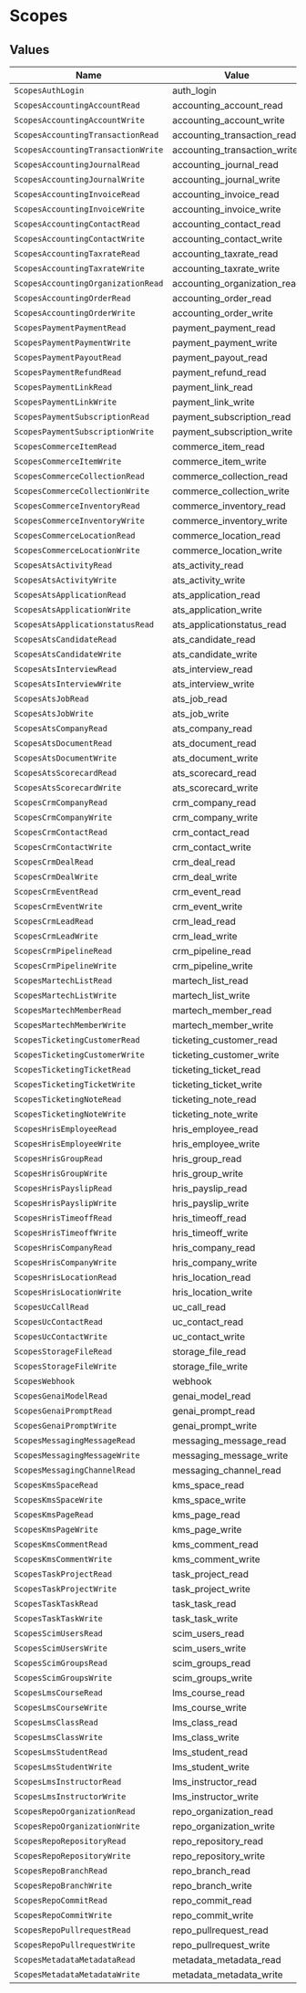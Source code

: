 # Scopes


## Values

| Name                               | Value                              |
| ---------------------------------- | ---------------------------------- |
| `ScopesAuthLogin`                  | auth_login                         |
| `ScopesAccountingAccountRead`      | accounting_account_read            |
| `ScopesAccountingAccountWrite`     | accounting_account_write           |
| `ScopesAccountingTransactionRead`  | accounting_transaction_read        |
| `ScopesAccountingTransactionWrite` | accounting_transaction_write       |
| `ScopesAccountingJournalRead`      | accounting_journal_read            |
| `ScopesAccountingJournalWrite`     | accounting_journal_write           |
| `ScopesAccountingInvoiceRead`      | accounting_invoice_read            |
| `ScopesAccountingInvoiceWrite`     | accounting_invoice_write           |
| `ScopesAccountingContactRead`      | accounting_contact_read            |
| `ScopesAccountingContactWrite`     | accounting_contact_write           |
| `ScopesAccountingTaxrateRead`      | accounting_taxrate_read            |
| `ScopesAccountingTaxrateWrite`     | accounting_taxrate_write           |
| `ScopesAccountingOrganizationRead` | accounting_organization_read       |
| `ScopesAccountingOrderRead`        | accounting_order_read              |
| `ScopesAccountingOrderWrite`       | accounting_order_write             |
| `ScopesPaymentPaymentRead`         | payment_payment_read               |
| `ScopesPaymentPaymentWrite`        | payment_payment_write              |
| `ScopesPaymentPayoutRead`          | payment_payout_read                |
| `ScopesPaymentRefundRead`          | payment_refund_read                |
| `ScopesPaymentLinkRead`            | payment_link_read                  |
| `ScopesPaymentLinkWrite`           | payment_link_write                 |
| `ScopesPaymentSubscriptionRead`    | payment_subscription_read          |
| `ScopesPaymentSubscriptionWrite`   | payment_subscription_write         |
| `ScopesCommerceItemRead`           | commerce_item_read                 |
| `ScopesCommerceItemWrite`          | commerce_item_write                |
| `ScopesCommerceCollectionRead`     | commerce_collection_read           |
| `ScopesCommerceCollectionWrite`    | commerce_collection_write          |
| `ScopesCommerceInventoryRead`      | commerce_inventory_read            |
| `ScopesCommerceInventoryWrite`     | commerce_inventory_write           |
| `ScopesCommerceLocationRead`       | commerce_location_read             |
| `ScopesCommerceLocationWrite`      | commerce_location_write            |
| `ScopesAtsActivityRead`            | ats_activity_read                  |
| `ScopesAtsActivityWrite`           | ats_activity_write                 |
| `ScopesAtsApplicationRead`         | ats_application_read               |
| `ScopesAtsApplicationWrite`        | ats_application_write              |
| `ScopesAtsApplicationstatusRead`   | ats_applicationstatus_read         |
| `ScopesAtsCandidateRead`           | ats_candidate_read                 |
| `ScopesAtsCandidateWrite`          | ats_candidate_write                |
| `ScopesAtsInterviewRead`           | ats_interview_read                 |
| `ScopesAtsInterviewWrite`          | ats_interview_write                |
| `ScopesAtsJobRead`                 | ats_job_read                       |
| `ScopesAtsJobWrite`                | ats_job_write                      |
| `ScopesAtsCompanyRead`             | ats_company_read                   |
| `ScopesAtsDocumentRead`            | ats_document_read                  |
| `ScopesAtsDocumentWrite`           | ats_document_write                 |
| `ScopesAtsScorecardRead`           | ats_scorecard_read                 |
| `ScopesAtsScorecardWrite`          | ats_scorecard_write                |
| `ScopesCrmCompanyRead`             | crm_company_read                   |
| `ScopesCrmCompanyWrite`            | crm_company_write                  |
| `ScopesCrmContactRead`             | crm_contact_read                   |
| `ScopesCrmContactWrite`            | crm_contact_write                  |
| `ScopesCrmDealRead`                | crm_deal_read                      |
| `ScopesCrmDealWrite`               | crm_deal_write                     |
| `ScopesCrmEventRead`               | crm_event_read                     |
| `ScopesCrmEventWrite`              | crm_event_write                    |
| `ScopesCrmLeadRead`                | crm_lead_read                      |
| `ScopesCrmLeadWrite`               | crm_lead_write                     |
| `ScopesCrmPipelineRead`            | crm_pipeline_read                  |
| `ScopesCrmPipelineWrite`           | crm_pipeline_write                 |
| `ScopesMartechListRead`            | martech_list_read                  |
| `ScopesMartechListWrite`           | martech_list_write                 |
| `ScopesMartechMemberRead`          | martech_member_read                |
| `ScopesMartechMemberWrite`         | martech_member_write               |
| `ScopesTicketingCustomerRead`      | ticketing_customer_read            |
| `ScopesTicketingCustomerWrite`     | ticketing_customer_write           |
| `ScopesTicketingTicketRead`        | ticketing_ticket_read              |
| `ScopesTicketingTicketWrite`       | ticketing_ticket_write             |
| `ScopesTicketingNoteRead`          | ticketing_note_read                |
| `ScopesTicketingNoteWrite`         | ticketing_note_write               |
| `ScopesHrisEmployeeRead`           | hris_employee_read                 |
| `ScopesHrisEmployeeWrite`          | hris_employee_write                |
| `ScopesHrisGroupRead`              | hris_group_read                    |
| `ScopesHrisGroupWrite`             | hris_group_write                   |
| `ScopesHrisPayslipRead`            | hris_payslip_read                  |
| `ScopesHrisPayslipWrite`           | hris_payslip_write                 |
| `ScopesHrisTimeoffRead`            | hris_timeoff_read                  |
| `ScopesHrisTimeoffWrite`           | hris_timeoff_write                 |
| `ScopesHrisCompanyRead`            | hris_company_read                  |
| `ScopesHrisCompanyWrite`           | hris_company_write                 |
| `ScopesHrisLocationRead`           | hris_location_read                 |
| `ScopesHrisLocationWrite`          | hris_location_write                |
| `ScopesUcCallRead`                 | uc_call_read                       |
| `ScopesUcContactRead`              | uc_contact_read                    |
| `ScopesUcContactWrite`             | uc_contact_write                   |
| `ScopesStorageFileRead`            | storage_file_read                  |
| `ScopesStorageFileWrite`           | storage_file_write                 |
| `ScopesWebhook`                    | webhook                            |
| `ScopesGenaiModelRead`             | genai_model_read                   |
| `ScopesGenaiPromptRead`            | genai_prompt_read                  |
| `ScopesGenaiPromptWrite`           | genai_prompt_write                 |
| `ScopesMessagingMessageRead`       | messaging_message_read             |
| `ScopesMessagingMessageWrite`      | messaging_message_write            |
| `ScopesMessagingChannelRead`       | messaging_channel_read             |
| `ScopesKmsSpaceRead`               | kms_space_read                     |
| `ScopesKmsSpaceWrite`              | kms_space_write                    |
| `ScopesKmsPageRead`                | kms_page_read                      |
| `ScopesKmsPageWrite`               | kms_page_write                     |
| `ScopesKmsCommentRead`             | kms_comment_read                   |
| `ScopesKmsCommentWrite`            | kms_comment_write                  |
| `ScopesTaskProjectRead`            | task_project_read                  |
| `ScopesTaskProjectWrite`           | task_project_write                 |
| `ScopesTaskTaskRead`               | task_task_read                     |
| `ScopesTaskTaskWrite`              | task_task_write                    |
| `ScopesScimUsersRead`              | scim_users_read                    |
| `ScopesScimUsersWrite`             | scim_users_write                   |
| `ScopesScimGroupsRead`             | scim_groups_read                   |
| `ScopesScimGroupsWrite`            | scim_groups_write                  |
| `ScopesLmsCourseRead`              | lms_course_read                    |
| `ScopesLmsCourseWrite`             | lms_course_write                   |
| `ScopesLmsClassRead`               | lms_class_read                     |
| `ScopesLmsClassWrite`              | lms_class_write                    |
| `ScopesLmsStudentRead`             | lms_student_read                   |
| `ScopesLmsStudentWrite`            | lms_student_write                  |
| `ScopesLmsInstructorRead`          | lms_instructor_read                |
| `ScopesLmsInstructorWrite`         | lms_instructor_write               |
| `ScopesRepoOrganizationRead`       | repo_organization_read             |
| `ScopesRepoOrganizationWrite`      | repo_organization_write            |
| `ScopesRepoRepositoryRead`         | repo_repository_read               |
| `ScopesRepoRepositoryWrite`        | repo_repository_write              |
| `ScopesRepoBranchRead`             | repo_branch_read                   |
| `ScopesRepoBranchWrite`            | repo_branch_write                  |
| `ScopesRepoCommitRead`             | repo_commit_read                   |
| `ScopesRepoCommitWrite`            | repo_commit_write                  |
| `ScopesRepoPullrequestRead`        | repo_pullrequest_read              |
| `ScopesRepoPullrequestWrite`       | repo_pullrequest_write             |
| `ScopesMetadataMetadataRead`       | metadata_metadata_read             |
| `ScopesMetadataMetadataWrite`      | metadata_metadata_write            |